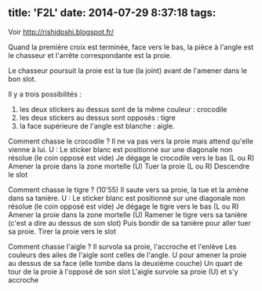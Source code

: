 title: 'F2L'
date: 2014-07-29 8:37:18
tags:
---
 
Voir http://rishidoshi.blogspot.fr/

Quand la première croix est terminée, face vers le bas, la pièce à l'angle est le chasseur et l'arrête correspondante est la proie.

Le chasseur poursuit la proie est la tue (la joint) avant de l'amener dans le bon slot.

Il y a trois possibilités :

1. les deux stickers au dessus sont de la même couleur : crocodile 
2. les deux stickers au dessus sont opposés : tigre
3. la face supérieure de l'angle est blanche : aigle.


Comment chasse le crocodile ?
Il ne va pas vers la proie mais attend qu'elle vienne à lui.
U : Le sticker blanc est positionné sur une diagonale non résolue (le coin opposé est vide)
Je dégage le crocodile vers le bas (L ou R)
Amener la proie dans la zone mortelle (U)
Tuer la proie (L ou R)
Descendre le slot 


Comment chasse le tigre ? (10'55)
Il saute vers sa proie, la tue et la amène dans sa tanière.
U : Le sticker blanc est positionné sur une diagonale non résolue (le coin opposé est vide)
Je dégage le tigre vers le bas (L ou R)
Amener la proie dans la zone mortelle (U)
Ramener le tigre vers sa tanière (c'est a dire au dessus de son slot)
Puis bondir de sa tanière pour aller tuer sa proie.
Tirer la proie vers le slot

Comment chasse l'aigle ?
Il survola sa proie, l'accroche et l'enlève 
Les couleurs des ailes de l'aigle sont celles de l'angle.
U pour amener la proie au dessus de sa face (elle tombe dans la deuxième couche)
Un quart de tour de la proie à l'opposé de son slot
L'aigle survole sa proie (U) et s'y accroche








